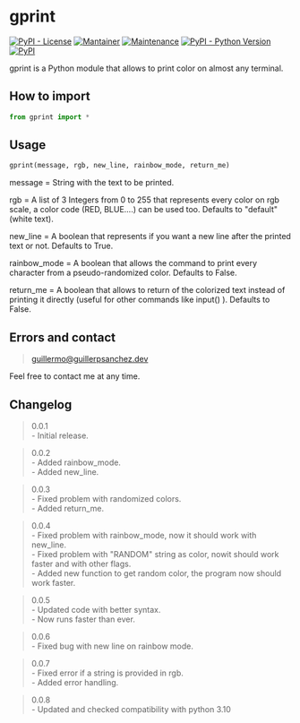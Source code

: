 # gprint

[![PyPI - License](https://img.shields.io/pypi/l/gprint)](https://github.com/guillerpsanchez/gprint/blob/main/LICENSE)
[![Mantainer](https://img.shields.io/badge/maintainer-guillerpsanchez-blue)](https://github.com/guillerpsanchez)
[![Maintenance](https://img.shields.io/badge/Maintained%3F-yes-green.svg)](https://github.com/guillerpsanchez/gprint)
[![PyPI - Python Version](https://img.shields.io/pypi/pyversions/gprint)](https://github.com/guillerpsanchez/gprint)
[![PyPI](https://img.shields.io/pypi/v/gprint)](https://pypi.org/project/gprint)

gprint is a Python module that allows to print color on almost any terminal.


## How to import

```python
from gprint import *
```

## Usage

```python
gprint(message, rgb, new_line, rainbow_mode, return_me)
```
message         = String with the text to be printed.

rgb             = A list of 3 Integers from 0 to 255 that represents every color on rgb scale, a color code (RED, BLUE....) can be used too. Defaults to "default" (white text).

new_line        = A boolean that represents if you want a new line after the printed text or not. Defaults to True.

rainbow_mode    = A boolean that allows the command to print every character from a pseudo-randomized color. Defaults to False.

return_me       = A boolean that allows to return of the colorized text instead of printing it directly (useful for other commands like input() ). Defaults to False.

## Errors and contact

> guillermo@guillerpsanchez.dev

Feel free to contact me at any time.

## Changelog

> 0.0.1  
    - Initial release.

> 0.0.2  
    - Added rainbow_mode.  
    - Added new_line.

> 0.0.3  
    - Fixed problem with randomized colors.  
    - Added return_me.

> 0.0.4  
    - Fixed problem with rainbow_mode, now it should work with new_line.  
    - Fixed problem with "RANDOM" string as color, nowit should work faster and with other flags.  
    - Added new function to get random color, the program now should work faster.

> 0.0.5  
    - Updated code with better syntax.  
    - Now runs faster than ever.

> 0.0.6  
    - Fixed bug with new line on rainbow mode.  

> 0.0.7  
    - Fixed error if a string is provided in rgb.  
    - Added error handling. 

> 0.0.8  
    - Updated and checked compatibility with python 3.10   